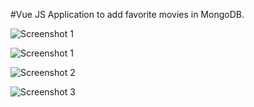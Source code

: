 #Vue JS Application to add favorite movies in MongoDB.




![Screenshot 1](https://imgur.com/WY76iuY)

![Screenshot 1](https://imgur.com/a/sSbyn2e)

![Screenshot 2](https://imgur.com/qdBQ6GF)

 

![Screenshot 3](https://imgur.com/4KmBXUT)
